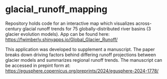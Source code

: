 # glacial_runoff_mapping
Repository holds code for an interactive map which visualizes across-century glacial runoff trends for 75 globally-distributed river basins (3 glacier evolution models). App can be found here: https://fwimberly.shinyapps.io/Global_Glacier_Runoff/

This application was developed to supplement a manuscript. The paper breaks down driving factors behind differing runoff projections between glacier models and summarizes regional runoff trends. The manuscript can be accessed in prepint form at: https://egusphere.copernicus.org/preprints/2024/egusphere-2024-1778/
